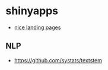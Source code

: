 # shinyapps

* [nice landing pages](https://rpubs.com/jasdumas/pdx-shinylp)


## NLP 

* https://github.com/systats/textstem

